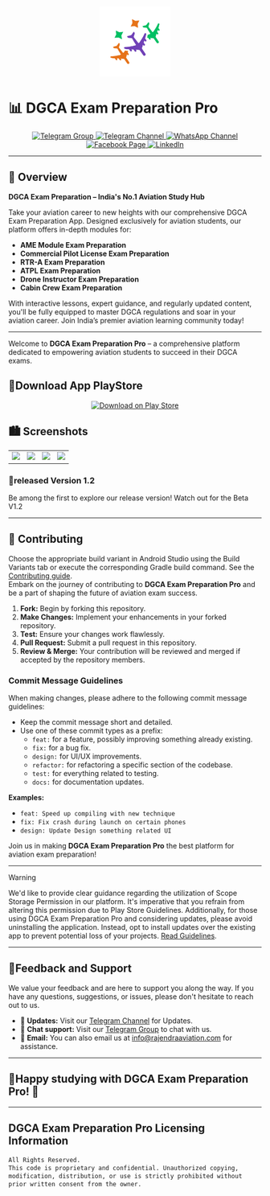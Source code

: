 <p align="center">
  <img src="https://github.com/rajendraaviation/DGCA-EXAM-Preparation-App/blob/main/assets/images/playstore.png" height="140" width="140" alt="Play Store">
</p>

# 📊 DGCA Exam Preparation Pro
<p align="center">
  <a href="https://t.me/dgcaexampreparation_group">
    <img src="https://img.shields.io/badge/Telegram-Group-blue?logo=telegram" alt="Telegram Group">
  </a>
  <a href="https://t.me/dgcaexampreparation">
    <img src="https://img.shields.io/badge/Telegram-Channel-blue?logo=telegram" alt="Telegram Channel">
  </a>
  <a href="https://whatsapp.com/channel/0029Va9f2Lb2ER6gntwIel0v">
    <img src="https://img.shields.io/badge/WhatsApp-Channel-green?logo=whatsapp" alt="WhatsApp Channel">
  </a>
  <a href="https://www.facebook.com/share/1J8uJxbxba/?mibextid=wwXIfr">
    <img src="https://img.shields.io/badge/Facebook-Page-blue?logo=facebook" alt="Facebook Page">
  </a>
  <a href="https://in.linkedin.com/company/rajendraaviation">
  <img src="https://img.shields.io/badge/LinkedIn-Page-blue?logo=linkedin&logoColor=white" alt="LinkedIn">
</a>
</p>

---

## 🚀 Overview

**DGCA Exam Preparation – India's No.1 Aviation Study Hub**

Take your aviation career to new heights with our comprehensive DGCA Exam Preparation App. Designed exclusively for aviation students, our platform offers in-depth modules for:

- **AME Module Exam Preparation**
- **Commercial Pilot License Exam Preparation**
- **RTR-A Exam Preparation**
- **ATPL Exam Preparation**
- **Drone Instructor Exam Preparation**
- **Cabin Crew Exam Preparation**

With interactive lessons, expert guidance, and regularly updated content, you'll be fully equipped to master DGCA regulations and soar in your aviation career. Join India’s premier aviation learning community today!

---

Welcome to **DGCA Exam Preparation Pro** – a comprehensive platform dedicated to empowering aviation students to succeed in their DGCA exams.

## 📱Download App PlayStore
<p align="center">
  <a href="https://play.google.com/store/apps/details?id=com.exam.preparation.ra">
    <img src="https://play.google.com/intl/en_us/badges/static/images/badges/en_badge_web_generic.png" alt="Download on Play Store" height="140">
  </a>
</p>

## 🏙️ Screenshots
<table>
  <tr>
    <td><img width="200px" src="https://github.com/rajendraaviation/dgca-exam-preparation/blob/UI/assets/images/screenshots/screenshot1.jpeg"></td>
    <td><img width="200px" src="https://github.com/rajendraaviation/dgca-exam-preparation/blob/UI/assets/images/screenshots/screenshot2.jpeg"></td>
    <td><img width="200px" src="https://github.com/rajendraaviation/dgca-exam-preparation/blob/UI/assets/images/screenshots/screenshot3.jpeg"></td>
    <td><img width="200px" src="https://github.com/rajendraaviation/dgca-exam-preparation/blob/UI/assets/images/screenshots/screenshot4.jpeg"></td>
  </tr>
</table>

### 🤖released Version 1.2
Be among the first to explore our release version! Watch out for the Beta V1.2

---

## 🤝 Contributing

Choose the appropriate build variant in Android Studio using the Build Variants tab or execute the corresponding Gradle build command.
See the [Contributing guide](./CONTRIBUTING.md).  
Embark on the journey of contributing to **DGCA Exam Preparation Pro** and be a part of shaping the future of aviation exam success.

1. **Fork:** Begin by forking this repository.
2. **Make Changes:** Implement your enhancements in your forked repository.
3. **Test:** Ensure your changes work flawlessly.
4. **Pull Request:** Submit a pull request in this repository.
5. **Review & Merge:** Your contribution will be reviewed and merged if accepted by the repository members.

### Commit Message Guidelines

When making changes, please adhere to the following commit message guidelines:

- Keep the commit message short and detailed.
- Use one of these commit types as a prefix:
    - `feat:` for a feature, possibly improving something already existing.
    - `fix:` for a bug fix.
    - `design:` for UI/UX improvements.
    - `refactor:` for refactoring a specific section of the codebase.
    - `test:` for everything related to testing.
    - `docs:` for documentation updates.

**Examples:**
- `feat: Speed up compiling with new technique`
- `fix: Fix crash during launch on certain phones`
- `design: Update Design something related UI`

Join us in making **DGCA Exam Preparation Pro** the best platform for aviation exam preparation!

---

> [!Warning]
> We'd like to provide clear guidance regarding the utilization of Scope Storage Permission in our platform. It's imperative that you refrain from altering this permission due to Play Store Guidelines. Additionally, for those using DGCA Exam Preparation Pro and considering updates, please avoid uninstalling the application. Instead, opt to install updates over the existing app to prevent potential loss of your projects. [Read Guidelines](https://developer.android.com/about/versions/11/privacy/storage).

---

## 📢Feedback and Support

We value your feedback and are here to support you along the way. If you have any questions, suggestions, or issues, please don't hesitate to reach out to us.

- 💬 **Updates:** Visit our [Telegram Channel](https://t.me/dgcaexampreparation) for Updates.
- 💬 **Chat support:** Visit our [Telegram Group](https://t.me/dgcaexampreparation_group) to chat with us.
- 📧 **Email:** You can also email us at [info@rajendraaviation.com](mailto:info@rajendraaviation.com) for assistance.

---

## 🎉Happy studying with DGCA Exam Preparation Pro! 🎉

---

## DGCA Exam Preparation Pro Licensing Information

```
All Rights Reserved.
This code is proprietary and confidential. Unauthorized copying, modification, distribution, or use is strictly prohibited without prior written consent from the owner.

```


